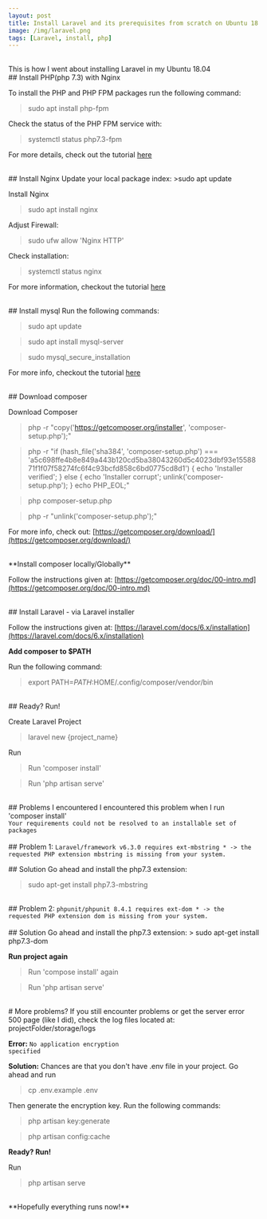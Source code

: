 ```yaml
---
layout: post
title: Install Laravel and its prerequisites from scratch on Ubuntu 18.04
image: /img/laravel.png
tags: [Laravel, install, php]
---
```

<br>
This is how I went about installing Laravel in my Ubuntu 18.04

<br>
## Install PHP(php 7.3) with Nginx
 
 To install the PHP and PHP FPM packages run the following command:
 >sudo apt install php-fpm
 
 Check the status of the PHP FPM service with:
 >systemctl status php7.3-fpm
 
 For more details, check out the tutorial [here](https://linuxize.com/post/how-to-install-php-on-ubuntu-18-04/)

<br>
## Install Nginx
 Update your local package index:
 >sudo apt update
 
 Install Nginx
 >sudo apt install nginx

Adjust Firewall:
>sudo ufw allow 'Nginx HTTP'

Check installation:
 >systemctl status nginx

For more information, checkout the tutorial [here](https://www.digitalocean.com/community/tutorials/how-to-install-nginx-on-ubuntu-18-04-quickstart)

<br>
## Install mysql
Run the following commands: 

> sudo apt update

> sudo apt install mysql-server

> sudo mysql_secure_installation

For more info, checkout the tutorial [here](https://www.digitalocean.com/community/tutorials/how-to-install-mysql-on-ubuntu-18-04)

<br>
## Download composer

Download Composer

> php -r "copy('https://getcomposer.org/installer', 'composer-setup.php');"

> php -r "if (hash_file('sha384', 'composer-setup.php') === 'a5c698ffe4b8e849a443b120cd5ba38043260d5c4023dbf93e1558871f1f07f58274fc6f4c93bcfd858c6bd0775cd8d1') { echo 'Installer verified'; } else { echo 'Installer corrupt'; unlink('composer-setup.php'); } echo PHP_EOL;"

> php composer-setup.php

>php -r "unlink('composer-setup.php');"

For more info, check out:
[https://getcomposer.org/download/](https://getcomposer.org/download/)

<br>
**Install composer locally/Globally**

Follow the instructions given at: [https://getcomposer.org/doc/00-intro.md](https://getcomposer.org/doc/00-intro.md)

<br>
## Install Laravel - via Laravel installer

Follow the instructions given at: [https://laravel.com/docs/6.x/installation](https://laravel.com/docs/6.x/installation)


**Add composer to $PATH**

Run the following command:

> export PATH=$PATH:$HOME/.config/composer/vendor/bin

<br>
## Ready? Run!

Create Laravel Project
> laravel new {project_name}

Run
> Run 'composer install'

> Run 'php artisan serve'

<br>
## Problems I encountered
I encountered this problem when I run 'composer install'

<code>
Your requirements could not be resolved to an installable set of packages
</code>

<br>
## Problem 1:
<code>Laravel/framework v6.3.0 requires ext-mbstring * -> the requested PHP extension mbstring is missing from your system.
 </code>
 
<br>
## Solution
Go ahead and install the php7.3 extension:

> sudo apt-get install php7.3-mbstring

<br>
## Problem 2:
<code>phpunit/phpunit 8.4.1 requires ext-dom * -> the requested PHP extension dom is missing from your system.
</code>

<br>
## Solution
Go ahead and install the php7.3 extension:
> sudo apt-get install php7.3-dom

**Run project again**
> Run 'compose install' again

> Run 'php artisan serve'

<br>
# More problems?
If you still encounter problems or get the server error 500 page (like I did), check the log files located at: projectFolder/storage/logs

**Error:** 
<code>No application encryption specified</code>

**Solution:**
 Chances are that you don't have .env file in your project.
 Go ahead and run 
 
 > cp .env.example .env
  
 Then generate the encryption key. Run the following commands:
 
 > php artisan key:generate
 
 > php artisan config:cache
  
**Ready? Run!**

Run

> php artisan serve

<br>
**Hopefully everything runs now!**

